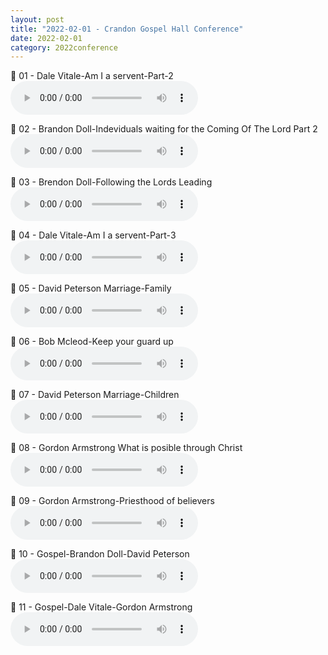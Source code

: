 ```yaml
---
layout: post
title: "2022-02-01 - Crandon Gospel Hall Conference"
date: 2022-02-01
category: 2022conference
---
```


<p>
🎵 01 - Dale Vitale-Am I a servent-Part-2 <br>
<audio controls>
  <source src="https://archive.org/download/2022-gospel-conference-audio/2022%20-%20Crandon%20Gospel%20Hall%20Conference/01%20-%20Crandon%20Gospel%20Hall%20-%20Dale%20Vitale-Am%20I%20a%20servent-Part-2.mp3" type="audio/mpeg">
  Your browser does not support the audio element.
</audio>
</p>
<p>
🎵 02 - Brandon Doll-Indeviduals waiting for the Coming Of The Lord Part 2 <br>
<audio controls>
  <source src="https://archive.org/download/2022-gospel-conference-audio/2022%20-%20Crandon%20Gospel%20Hall%20Conference/02%20-%20Crandon%20Gospel%20Hall%20-%20Brandon%20Doll-Indeviduals%20waiting%20for%20the%20Coming%20Of%20The%20Lord%20Part%202.mp3" type="audio/mpeg">
  Your browser does not support the audio element.
</audio>
</p>
<p>
🎵 03 - Brendon Doll-Following the Lords Leading <br>
<audio controls>
  <source src="https://archive.org/download/2022-gospel-conference-audio/2022%20-%20Crandon%20Gospel%20Hall%20Conference/03%20-%20Crandon%20Gospel%20Hall%20-%20Brendon%20Doll-Following%20the%20Lords%20Leading.mp3" type="audio/mpeg">
  Your browser does not support the audio element.
</audio>
</p>
<p>
🎵 04 - Dale Vitale-Am I a servent-Part-3 <br>
<audio controls>
  <source src="https://archive.org/download/2022-gospel-conference-audio/2022%20-%20Crandon%20Gospel%20Hall%20Conference/04%20-%20Crandon%20Gospel%20Hall%20-%20Dale%20Vitale-Am%20I%20a%20servent-Part-3.mp3" type="audio/mpeg">
  Your browser does not support the audio element.
</audio>
</p>
<p>
🎵 05 - David Peterson Marriage-Family <br>
<audio controls>
  <source src="https://archive.org/download/2022-gospel-conference-audio/2022%20-%20Crandon%20Gospel%20Hall%20Conference/05%20-%20Crandon%20Gospel%20Hall%20-%20David%20Peterson%20Marriage-Family.mp3" type="audio/mpeg">
  Your browser does not support the audio element.
</audio>
</p>
<p>
🎵 06 - Bob Mcleod-Keep your guard up <br>
<audio controls>
  <source src="https://archive.org/download/2022-gospel-conference-audio/2022%20-%20Crandon%20Gospel%20Hall%20Conference/06%20-%20Crandon%20Gospel%20Hall%20-%20Bob%20Mcleod-Keep%20your%20guard%20up.mp3" type="audio/mpeg">
  Your browser does not support the audio element.
</audio>
</p>
<p>
🎵 07 - David Peterson Marriage-Children <br>
<audio controls>
  <source src="https://archive.org/download/2022-gospel-conference-audio/2022%20-%20Crandon%20Gospel%20Hall%20Conference/07%20-%20Crandon%20Gospel%20Hall%20-%20David%20Peterson%20Marriage-Children.mp3" type="audio/mpeg">
  Your browser does not support the audio element.
</audio>
</p>
<p>
🎵 08 - Gordon Armstrong What is posible through Christ <br>
<audio controls>
  <source src="https://archive.org/download/2022-gospel-conference-audio/2022%20-%20Crandon%20Gospel%20Hall%20Conference/08%20-%20Crandon%20Gospel%20Hall%20-%20Gordon%20Armstrong%20What%20is%20posible%20through%20Christ.mp3" type="audio/mpeg">
  Your browser does not support the audio element.
</audio>
</p>
<p>
🎵 09 - Gordon Armstrong-Priesthood of believers <br>
<audio controls>
  <source src="https://archive.org/download/2022-gospel-conference-audio/2022%20-%20Crandon%20Gospel%20Hall%20Conference/09%20-%20Crandon%20Gospel%20Hall%20-%20Gordon%20Armstrong-Priesthood%20of%20believers.mp3" type="audio/mpeg">
  Your browser does not support the audio element.
</audio>
</p>
<p>
🎵 10 - Gospel-Brandon Doll-David Peterson <br>
<audio controls>
  <source src="https://archive.org/download/2022-gospel-conference-audio/2022%20-%20Crandon%20Gospel%20Hall%20Conference/10%20-%20Crandon%20Gospel%20Hall%20-%20Gospel-Brandon%20Doll-David%20Peterson.mp3" type="audio/mpeg">
  Your browser does not support the audio element.
</audio>
</p>
<p>
🎵 11 - Gospel-Dale Vitale-Gordon Armstrong <br>
<audio controls>
  <source src="https://archive.org/download/2022-gospel-conference-audio/2022%20-%20Crandon%20Gospel%20Hall%20Conference/11%20-%20Crandon%20Gospel%20Hall%20-%20Gospel-Dale%20Vitale-Gordon%20Armstrong.mp3" type="audio/mpeg">
  Your browser does not support the audio element.
</audio>
</p>
